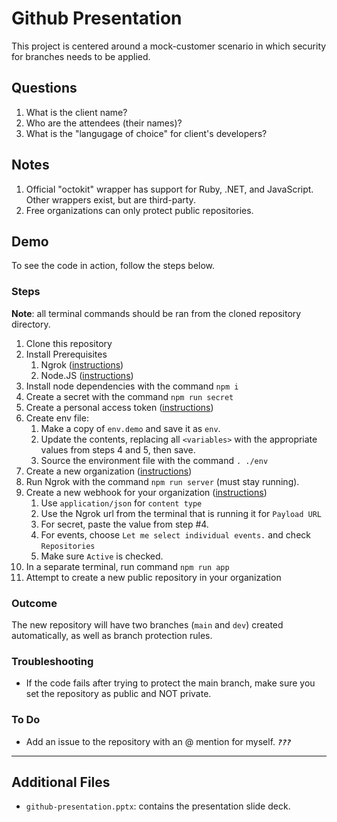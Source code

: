 # Github Presentation
This project is centered around a mock-customer scenario in which security for branches needs to be applied.

## Questions
1. What is the client name?
2. Who are the attendees (their names)?
3. What is the "langugage of choice" for client's developers?

## Notes
1. Official "octokit" wrapper has support for Ruby, .NET, and JavaScript. Other wrappers exist, but are third-party.
2. Free organizations can only protect public repositories.

## Demo
To see the code in action, follow the steps below.

### Steps
__Note__: all terminal commands should be ran from the cloned repository directory.

1. Clone this repository
2. Install Prerequisites
   1. Ngrok ([instructions](https://ngrok.com/download))
   2. Node.JS ([instructions](https://nodejs.org/en/download/))
3. Install node dependencies with the command `npm i`
4. Create a secret with the command `npm run secret`
5. Create a personal access token ([instructions](https://docs.github.com/en/authentication/keeping-your-account-and-data-secure/creating-a-personal-access-token))
6. Create env file:
   1. Make a copy of `env.demo` and save it as `env`.
   2. Update the contents, replacing all `<variables>` with the appropriate values from steps 4 and 5, then save.
   3. Source the environment file with the command `. ./env`
7. Create a new organization ([instructions](https://docs.github.com/en/organizations/collaborating-with-groups-in-organizations/creating-a-new-organization-from-scratch))
8.  Run Ngrok with the command `npm run server` (must stay running).
9.  Create a new webhook for your organization ([instructions](https://docs.github.com/en/developers/webhooks-and-events/webhooks/creating-webhooks))
    1.  Use `application/json` for `content type`
    2.  Use the Ngrok url from the terminal that is running it for `Payload URL`
    3.  For secret, paste the value from step #4.
    4.  For events, choose `Let me select individual events.` and check `Repositories`
    5.  Make sure `Active` is checked.
10. In a separate terminal, run command `npm run app`
11. Attempt to create a new public repository in your organization

### Outcome
The new repository will have two branches (`main` and `dev`) created automatically, as well as branch protection rules.

### Troubleshooting
- If the code fails after trying to protect the main branch, make sure you set the repository as public and NOT private.

### To Do
- Add an issue to the repository with an @ mention for myself. ***`???`***
---

## Additional Files
- `github-presentation.pptx`: contains the presentation slide deck.
